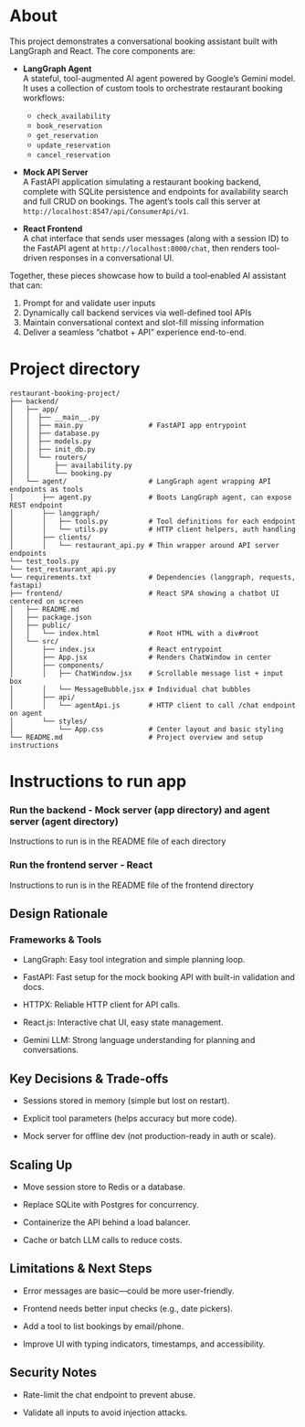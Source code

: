 # About

This project demonstrates a conversational booking assistant built with LangGraph and React. The core components are:

- **LangGraph Agent**  
  A stateful, tool-augmented AI agent powered by Google’s Gemini model. It uses a collection of custom tools to orchestrate restaurant booking workflows:
  - `check_availability`  
  - `book_reservation`  
  - `get_reservation`  
  - `update_reservation`  
  - `cancel_reservation`

- **Mock API Server**  
  A FastAPI application simulating a restaurant booking backend, complete with SQLite persistence and endpoints for availability search and full CRUD on bookings. The agent’s tools call this server at `http://localhost:8547/api/ConsumerApi/v1`.

- **React Frontend**  
  A chat interface that sends user messages (along with a session ID) to the FastAPI agent at `http://localhost:8000/chat`, then renders tool-driven responses in a conversational UI.

Together, these pieces showcase how to build a tool‐enabled AI assistant that can:
1. Prompt for and validate user inputs  
2. Dynamically call backend services via well-defined tool APIs  
3. Maintain conversational context and slot-fill missing information  
4. Deliver a seamless “chatbot + API” experience end-to-end.  


# Project directory
```
restaurant-booking-project/
├── backend/
│   ├── app/
│   │  ├── __main__.py
│   │  ├── main.py                # FastAPI app entrypoint
│   │  ├── database.py
│   │  ├── models.py
│   │  ├── init_db.py
│   │  └── routers/
│   │      ├── availability.py
│   │      └── booking.py
│   └── agent/                    # LangGraph agent wrapping API endpoints as tools
│       ├── agent.py              # Boots LangGraph agent, can expose REST endpoint
│       ├── langgraph/
│       │   ├── tools.py          # Tool definitions for each endpoint
│       │   └── utils.py          # HTTP client helpers, auth handling
│       ├── clients/
│       │   └── restaurant_api.py # Thin wrapper around API server endpoints
└── test_tools.py              
└── test_restaurant_api.py              
└── requirements.txt              # Dependencies (langgraph, requests, fastapi)
├── frontend/                     # React SPA showing a chatbot UI centered on screen
│   ├── README.md
│   ├── package.json
│   ├── public/
│   │   └── index.html            # Root HTML with a div#root
│   └── src/
│       ├── index.jsx             # React entrypoint
│       ├── App.jsx               # Renders ChatWindow in center
│       ├── components/
│       │   ├── ChatWindow.jsx    # Scrollable message list + input box
│       │   └── MessageBubble.jsx # Individual chat bubbles
│       ├── api/
│       │   └── agentApi.js       # HTTP client to call /chat endpoint on agent
│       └── styles/
│           └── App.css           # Center layout and basic styling
└── README.md                     # Project overview and setup instructions
```

# Instructions to run app
### Run the backend - Mock server (app directory) and agent server (agent directory)
Instructions to run is in the README file of each directory

### Run the frontend server - React
Instructions to run is in the README file of the frontend directory


## Design Rationale
### Frameworks & Tools

* LangGraph: Easy tool integration and simple planning loop.

* FastAPI: Fast setup for the mock booking API with built-in validation and docs.

* HTTPX: Reliable HTTP client for API calls.

* React.js: Interactive chat UI, easy state management.

* Gemini LLM: Strong language understanding for planning and conversations.

## Key Decisions & Trade-offs

* Sessions stored in memory (simple but lost on restart).

* Explicit tool parameters (helps accuracy but more code).

* Mock server for offline dev (not production-ready in auth or scale).

## Scaling Up

* Move session store to Redis or a database.

* Replace SQLite with Postgres for concurrency.

* Containerize the API behind a load balancer.

* Cache or batch LLM calls to reduce costs.

## Limitations & Next Steps

* Error messages are basic—could be more user-friendly.

* Frontend needs better input checks (e.g., date pickers).

* Add a tool to list bookings by email/phone.

* Improve UI with typing indicators, timestamps, and accessibility.

## Security Notes

* Rate-limit the chat endpoint to prevent abuse.

* Validate all inputs to avoid injection attacks.

```

